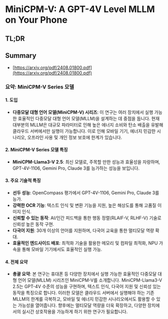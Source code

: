 # MiniCPM-V: A GPT-4V Level MLLM on Your Phone
## TL;DR
## Summary
- [https://arxiv.org/pdf/2408.01800.pdf](https://arxiv.org/pdf/2408.01800.pdf)

### 요약: MiniCPM-V Series 모델

#### 1. 도입
- **다중모달 대형 언어 모델(MiniCPM-V) 시리즈**: 이 연구는 여러 장치에서 실행 가능한 효율적인 다중모달 대형 언어 모델(MLLM)을 설계하는 데 중점을 둡니다. 현재 대부분의 MLLM은 대규모 파라미터로 인해 높은 에너지 소비와 탄소 배출을 유발해 클라우드 서버에서만 실행이 가능합니다. 이로 인해 모바일 기기, 에너지 민감한 시나리오, 오프라인 사용 및 개인 정보 보호에 한계가 있습니다.

#### 2. MiniCPM-V Series 모델 특징
- **MiniCPM-Llama3-V 2.5**: 최신 모델로, 주목할 만한 성능과 효율성을 자랑하며, GPT-4V-1106, Gemini Pro, Claude 3를 능가하는 성능을 보입니다.

#### 3. 주요 기술적 특징
- **선두 성능**: OpenCompass 평가에서 GPT-4V-1106, Gemini Pro, Claude 3를 능가.
- **강력한 OCR 기능**: 텍스트 인식 및 변환 기능을 지원, 높은 해상도를 통해 고품질 이미지 인식.
- **신뢰할 수 있는 동작**: AI/인간 피드백을 통한 행동 정렬(RLAIF-V, RLHF-V) 기술로 신뢰성 높은 동작 구현.
- **다국어 지원**: 30개 이상의 언어를 지원하며, 다국어 교육을 통한 멀티모달 역량 확대.
- **효율적인 엔드사이드 배포**: 최적화 기술을 활용한 메모리 및 컴파일 최적화, NPU 가속을 통해 모바일 기기에서도 효율적인 실행 가능.

#### 4. 전체 요약
- **총괄 요약**: 본 연구는 휴대폰 등 다양한 장치에서 실행 가능한 효율적인 다중모달 대형 언어 모델(MLLM) 시리즈인 MiniCPM-V를 소개합니다. MiniCPM-Llama3-V 2.5는 GPT-4V 수준의 성능을 구현하며, 텍스트 인식, 다국어 지원 및 신뢰성 있는 동작을 특징으로 합니다. 이러한 모델은 클라우드 서버에서 실행해야 하는 기존 MLLM의 한계를 극복하고, 모바일 및 에너지 민감한 시나리오에서도 활용할 수 있는 가능성을 열어줍니다. 향후에는 멀티모달 역량을 더욱 확장하고, 다양한 장치에서의 실시간 상호작용을 가능하게 하기 위한 연구가 필요합니다.